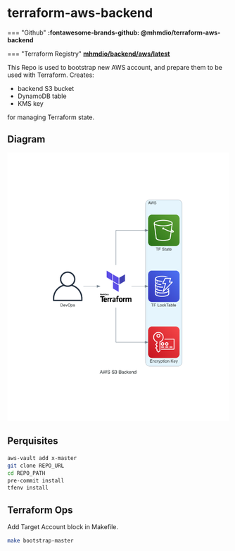 # terraform-aws-backend

=== "Github"
    **:fontawesome-brands-github: @mhmdio/terraform-aws-backend**

=== "Terraform Registry"
    **[mhmdio/backend/aws/latest](https://registry.terraform.io/modules/mhmdio/backend/aws/latest)**

This Repo is used to bootstrap new AWS account, and prepare them to be used with Terraform.
Creates:

- backend S3 bucket
- DynamoDB table
- KMS key

for managing Terraform state.

## Diagram

![AWS S3 Backend](../diagrams/aws_s3_backend.png)

## Perquisites

```bash
aws-vault add x-master
git clone REPO_URL
cd REPO_PATH
pre-commit install
tfenv install
```

## Terraform Ops

Add Target Account block in Makefile.

```bash
make bootstrap-master
```
